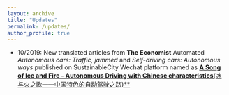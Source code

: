 ```yaml
---
layout: archive
title: "Updates"
permalink: /updates/
author_profile: true
---
```



* 10/2019: New translated articles from **The Economist** Automated *Autonomous cars: Traffic, jammed* and *Self-driving cars: Autonomous ways* published on SustainableCity Wechat platform named as [**A Song of Ice and Fire - Autonomous Driving with Chinese characteristics**(冰与火之歌——中国特色的自动驾驶之路)**](https://mp.weixin.qq.com/s/duVGa4en9znjUTzprtNC4g)
